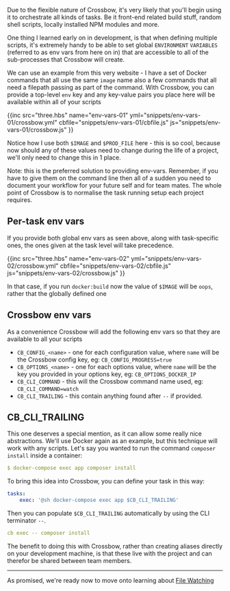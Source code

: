 Due to the flexible nature of Crossbow, it's very likely that you'll begin using it to orchestrate all
kinds of tasks. Be it front-end related build stuff, random shell scripts, locally installed NPM modules and more.

One thing I learned early on in development, is that when defining multiple scripts, it's extremely handy to 
be able to set global `ENVIRONMENT` `VARIABLES` (referred to as env vars from here on in) that are accessible to 
all of the sub-processes that Crossbow will create.

We can use an example from this very website - I have a set of Docker commands that all use the same `image` name also
a few commands that all need a filepath passing as part of the command. With Crossbow, you can provide a top-level
`env` key and any key-value pairs you place here will be available within all of your scripts

{{inc 
    src="three.hbs"
    name="env-vars-01"
    yml="snippets/env-vars-01/crossbow.yml"
    cbfile="snippets/env-vars-01/cbfile.js"
    js="snippets/env-vars-01/crossbow.js"
}}


Notice how I use both `$IMAGE` and `$PROD_FILE` here - this is so cool, because now should any of these values need
 to change during the life of a project, we'll only need to change this in 1 place.
 
Note: this is the preferred solution to providing env-vars. Remember, if you have to give them on the command line
then all of a sudden you need to document your workflow for your future self and for team mates. The whole point of 
Crossbow is to normalise the task running setup each project requires.

## Per-task env vars

If you provide both global env vars as seen above, along with task-specific ones, the ones given at the task level 
will take precedence.

{{inc 
    src="three.hbs"
    name="env-vars-02"
    yml="snippets/env-vars-02/crossbow.yml"
    cbfile="snippets/env-vars-02/cbfile.js"
    js="snippets/env-vars-02/crossbow.js"
}}

In that case, if you run `docker:build` now the value of `$IMAGE` will be `oops`, rather that the globally defined one 

## Crossbow env vars

As a convenience Crossbow will add the following env vars so that they are available to all your scripts
 
- `CB_CONFIG_<name>` - one for each configuration value, where `name` will be the Crossbow config key, eg: `CB_CONFIG_PROGRESS=true`
- `CB_OPTIONS_<name>` - one for each options value, where `name` will be the key you provided in your options key, 
    eg: `CB_OPTIONS_DOCKER_IP`
- `CB_CLI_COMMAND` - this will the Crossbow command name used, eg: `CB_CLI_COMMAND=watch`
- `CB_CLI_TRAILING` - this contain anything found after `--` if provided.

## CB_CLI_TRAILING

This one deserves a special mention, as it can allow some really nice abstractions. We'll use Docker again as an example, 
but this technique will work with any scripts. Let's say you wanted to run the command `composer install` inside a 
container:  

```yml
$ docker-compose exec app composer install 
```

To bring this idea into Crossbow, you can define your task in this way: 

```yml
tasks:
    exec: '@sh docker-compose exec app $CB_CLI_TRAILING'
```

Then you can populate `$CB_CLI_TRAILING` automatically by using the CLI terminator `--`.

```yml
cb exec -- composer install
```

The benefit to doing this with Crossbow, rather than creating aliases directly on your development machine, is that these
 live with the project and can therefor be shared between team members.

--- 

As promised, we're ready now to move onto learning about [File Watching](/docs/file-watching)